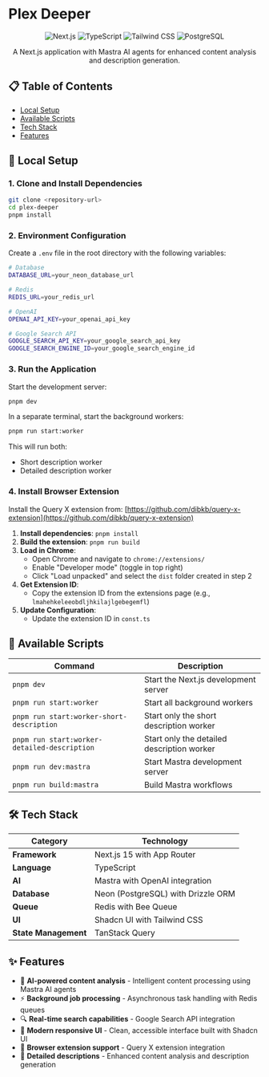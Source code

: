 # Plex Deeper

<div align="center">

![Next.js](https://img.shields.io/badge/Next.js-15-black?style=for-the-badge&logo=next.js)
![TypeScript](https://img.shields.io/badge/TypeScript-007ACC?style=for-the-badge&logo=typescript&logoColor=white)
![Tailwind CSS](https://img.shields.io/badge/Tailwind_CSS-38B2AC?style=for-the-badge&logo=tailwind-css&logoColor=white)
![PostgreSQL](https://img.shields.io/badge/PostgreSQL-316192?style=for-the-badge&logo=postgresql&logoColor=white)

A Next.js application with Mastra AI agents for enhanced content analysis and description generation.

</div>

## 📋 Table of Contents

- [Local Setup](#local-setup)
- [Available Scripts](#available-scripts)
- [Tech Stack](#tech-stack)
- [Features](#features)

## 🚀 Local Setup

### 1. Clone and Install Dependencies

```bash
git clone <repository-url>
cd plex-deeper
pnpm install
```

### 2. Environment Configuration

Create a `.env` file in the root directory with the following variables:

```bash
# Database
DATABASE_URL=your_neon_database_url

# Redis
REDIS_URL=your_redis_url

# OpenAI
OPENAI_API_KEY=your_openai_api_key

# Google Search API
GOOGLE_SEARCH_API_KEY=your_google_search_api_key
GOOGLE_SEARCH_ENGINE_ID=your_google_search_engine_id
```

### 3. Run the Application

Start the development server:

```bash
pnpm dev
```

In a separate terminal, start the background workers:

```bash
pnpm run start:worker
```

This will run both:

- Short description worker
- Detailed description worker

### 4. Install Browser Extension

Install the Query X extension from: [https://github.com/dibkb/query-x-extension](https://github.com/dibkb/query-x-extension)

1. **Install dependencies**: `pnpm install`
2. **Build the extension**: `pnpm run build`
3. **Load in Chrome**:
   - Open Chrome and navigate to `chrome://extensions/`
   - Enable "Developer mode" (toggle in top right)
   - Click "Load unpacked" and select the `dist` folder created in step 2
4. **Get Extension ID**:
   - Copy the extension ID from the extensions page (e.g., `lmahehkeleeobdljhkilajlgebegemfl`)
5. **Update Configuration**:
   - Update the extension ID in `const.ts`

## 📜 Available Scripts

| Command                                      | Description                                |
| -------------------------------------------- | ------------------------------------------ |
| `pnpm dev`                                   | Start the Next.js development server       |
| `pnpm run start:worker`                      | Start all background workers               |
| `pnpm run start:worker-short-description`    | Start only the short description worker    |
| `pnpm run start:worker-detailed-description` | Start only the detailed description worker |
| `pnpm run dev:mastra`                        | Start Mastra development server            |
| `pnpm run build:mastra`                      | Build Mastra workflows                     |

## 🛠️ Tech Stack

| Category             | Technology                         |
| -------------------- | ---------------------------------- |
| **Framework**        | Next.js 15 with App Router         |
| **Language**         | TypeScript                         |
| **AI**               | Mastra with OpenAI integration     |
| **Database**         | Neon (PostgreSQL) with Drizzle ORM |
| **Queue**            | Redis with Bee Queue               |
| **UI**               | Shadcn UI with Tailwind CSS        |
| **State Management** | TanStack Query                     |

## ✨ Features

- 🤖 **AI-powered content analysis** - Intelligent content processing using Mastra AI agents
- ⚡ **Background job processing** - Asynchronous task handling with Redis queues
- 🔍 **Real-time search capabilities** - Google Search API integration
- 📱 **Modern responsive UI** - Clean, accessible interface built with Shadcn UI
- 🔧 **Browser extension support** - Query X extension integration
- 🎯 **Detailed descriptions** - Enhanced content analysis and description generation
